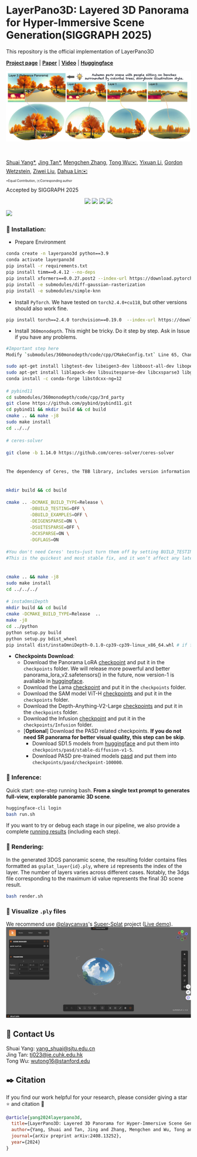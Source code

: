 # LayerPano3D: Layered 3D Panorama for Hyper-Immersive Scene Generation(SIGGRAPH 2025)
This repository is the official implementation of LayerPano3D



[**Project page**](https://ys-imtech.github.io/projects/LayerPano3D/) | [**Paper**](https://arxiv.org/abs/2408.13252) | [**Video**](https://youtu.be/lpNs5JwaJoA?si=SLNJM7JoBRcsoUg0) | [**Huggingface**](https://huggingface.co/ysmikey/Layerpano3D-FLUX-Panorama-LoRA)

![](assets/teaser.jpeg)

</br>

[Shuai Yang*](https://ys-imtech.github.io/), 
[Jing Tan*](https://sparkstj.github.io/), 
[Mengchen Zhang](https://github.com/kszpxxzmc/), 
[Tong Wu✉️](https://wutong16.github.io/), 
[Yixuan Li](https://yixuanli98.github.io/), 
[Gordon Wetzstein](https://stanford.edu/~gordonwz/), 
[Ziwei Liu](https://liuziwei7.github.io/), 
[Dahua Lin✉️](http://dahua.me/)

<p style="font-size: 0.6em; margin-top: -1em">*Equal Contribution,   ✉️Corresponding author</p>
Accepted by SIGGRAPH 2025


<p align="center">
<a href="https://arxiv.org/abs/2408.13252"><img src="https://img.shields.io/badge/arXiv-Paper-<color>"></a>
<a href="https://ys-imtech.github.io/projects/LayerPano3D/"><img src="https://img.shields.io/badge/Project-Website-red"></a>
<a href="https://www.youtube.com/watch?v=dXvoFRbHOiw"><img src="https://img.shields.io/static/v1?label=Demo&message=Video&color=orange"></a>
<a href="" target='_blank'>
<img src="https://visitor-badge.laobi.icu/badge?page_id=YS-IMTech.LayerPano3D" />
</a>
</p>



![](assets/layerpano3d.png)




### 🔧 Installation:
- Prepare Environment
```sh
conda create -n layerpano3d python==3.9
conda activate layerpano3d
pip install -r requirements.txt
pip install timm==0.4.12 --no-deps
pip install xformers==0.0.27.post2 --index-url https://download.pytorch.org/whl/cu118
pip install -e submodules/diff-gaussian-rasterization
pip install -e submodules/simple-knn
```

- Install `PyTorch`. We have tested on `torch2.4.0+cu118`, but other versions should also work fine.
```sh
pip install torch==2.4.0 torchvision==0.19.0  --index-url https://download.pytorch.org/whl/cu118
```



- Install `360monodepth`. This might be tricky. Do it step by step. Ask in Issue if you have any problems.
```sh
#Important step here
Modify `submodules/360monodepth/code/cpp/CMakeConfig.txt` Line 65, Change the path of numpy to your own.
```

```sh
sudo apt-get install libgtest-dev libeigen3-dev libboost-all-dev libopencv-dev libatlas-base-dev
sudo apt-get install liblapack-dev libsuitesparse-dev libcxsparse3 libgflags-dev libgoogle-glog-dev libgtest-dev
conda install -c conda-forge libstdcxx-ng=12  

# pybind11
cd submodules/360monodepth/code/cpp/3rd_party
git clone https://github.com/pybind/pybind11.git 
cd pybind11 && mkdir build && cd build
cmake .. && make -j8 
sudo make install
cd ../../ 

# ceres-solver

git clone -b 1.14.0 https://github.com/ceres-solver/ceres-solver


The dependency of Ceres, the TBB library, includes version information in the `tbb_stddef.h` file, which was removed starting from TBB version 2021.1. The `version.h` file in the same directory contains similar content. Replacing `tbb_stddef.h` with `version.h` in line 224 of the `FindTBB.cmake` file allows the compilation to proceed successfully.


mkdir build && cd build

cmake .. -DCMAKE_BUILD_TYPE=Release \
         -DBUILD_TESTING=OFF \
         -DBUILD_EXAMPLES=OFF \
         -DEIGENSPARSE=ON \
         -DSUITESPARSE=OFF \
         -DCXSPARSE=ON \
         -DGFLAGS=ON

#You don't need Ceres' tests—just turn them off by setting BUILD_TESTING=OFF.
#This is the quickest and most stable fix, and it won’t affect any later steps in LayerPano3D.


cmake .. && make -j8 
sudo make install 
cd ../../../  

# instaOmniDepth
mkdir build && cd build
cmake -DCMAKE_BUILD_TYPE=Release  ..
make -j8 
cd ../python
python setup.py build
python setup.py bdist_wheel 
pip install dist/instaOmniDepth-0.1.0-cp39-cp39-linux_x86_64.whl # if failed, please check your file version in dist/
```

- **Checkpoints Download**: 
  - Download the Panorama LoRA [checkpoint](https://huggingface.co/ysmikey/Layerpano3D-FLUX-Panorama-LoRA/resolve/main/lora_hubs/pano_lora_720*1440_v1.safetensors?download=true) and put it in the ``checkpoints`` folder. We will release more powerful and better panorama_lora_v2.safetensors() in the future, now version-1 is avaliable in [huggingface](https://huggingface.co/ysmikey/Layerpano3D-FLUX-Panorama-LoRA).
  - Download the Lama [checkpoint](https://huggingface.co/lllyasviel/Annotators/resolve/main/ControlNetLama.pth?download=true) and put it in the ``checkpoints`` folder.
  - Download the SAM model ViT-H [checkpoints](https://dl.fbaipublicfiles.com/segment_anything/sam_vit_h_4b8939.pth) and put it in the ``checkpoints`` folder.
  - Download the Depth-Anything-V2-Large [checkpoints](https://huggingface.co/depth-anything/Depth-Anything-V2-Large/resolve/main/depth_anything_v2_vitl.pth?download=true) and put it in the ``checkpoints`` folder.
  - Download the Infusion [checkpoint](https://huggingface.co/Johanan0528/Infusion/tree/main) and put it in the ``checkpoints/Infusion`` folder.
  - [**Optional**] Download the PASD related checkpoints. **If you do not need SR panorama for better visual quality, this step can be skip**.
    - Download SD1.5 models from [huggingface](https://huggingface.co/stable-diffusion-v1-5/stable-diffusion-v1-5) and put them into ``checkpoints/pasd/stable-diffusion-v1-5``. 
    - Download PASD pre-trained models [pasd](https://public-vigen-video.oss-cn-shanghai.aliyuncs.com/robin/models/PASD/pasd.zip) and put them into ``checkpoints/pasd/checkpoint-100000``. 


### 🌌 Inference:

Quick start: one-step running bash. **From a single text prompt to generates full-view, explorable panoramic 3D scene**.
```sh
huggingface-cli login
bash run.sh
```
If you want to try or debug each stage in our pipeline, we also provide a complete [running results](https://drive.google.com/drive/folders/1op5qimyAcr1-k7-8lgOwg-sWa4_qiG1T?usp=drive_link) (including each step).

### 🌆 Rendering:
In the generated 3DGS panoramic scene, the resulting folder contains files formatted as ``gsplat_layer{id}.ply``, where ``id`` represents the index of the layer. The number of layers varies across different cases. Notably, the 3dgs file corresponding to the maximum id value represents the final 3D scene result.

```sh
bash render.sh
```

### 🌉 Visualize `.ply` files


We recommend use [@playcanvas](https://github.com/playcanvas)'s [Super-Splat](https://github.com/playcanvas/super-splat) project ([Live demo](https://playcanvas.com/super-splat)). 
![](assets/supersplat.png)



## 📧 Contact Us
Shuai Yang: [yang_shuai@sjtu.edu.cn](mailto:yang_shuai@sjtu.edu.cn)  
Jing Tan: [tj023@ie.cuhk.edu.hk](mailto:tj023@ie.cuhk.edu.hk)  
Tong Wu: [wutong16@stanford.edu](mailto:wutong16@stanford.edu)  

## ✒️ Citation
If you find our work helpful for your research, please consider giving a star ⭐ and citation 📝

```bibtex
@article{yang2024layerpano3d,
  title={LayerPano3D: Layered 3D Panorama for Hyper-Immersive Scene Generation},
  author={Yang, Shuai and Tan, Jing and Zhang, Mengchen and Wu, Tong and Li, Yixuan and Wetzstein, Gordon and Liu, Ziwei and Lin, Dahua},
  journal={arXiv preprint arXiv:2408.13252},
  year={2024}
}
```


